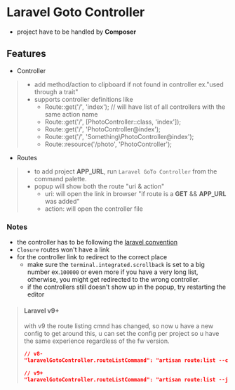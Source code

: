 # Laravel Goto Controller

- project have to be handled by **Composer**

## Features

- Controller

>- add method/action to clipboard if not found in controller ex."used through a trait"
>- supports controller definitions like
>     - Route::get('/', 'index'); // will have list of all controllers with the same action name
>     - Route::get('/', [PhotoController::class, 'index']);
>     - Route::get('/', 'PhotoController@index');
>     - Route::get('/', 'Something\PhotoController@index');
>     - Route::resource('/photo', 'PhotoController');

- Routes

>- to add project **APP_URL**, run `Laravel GoTo Controller` from the command palette.
>- popup will show both the route "uri & action"
>     - uri: will open the link in browser "if route is a **GET** && **APP_URL** was added"
>     - action: will open the controller file

### Notes

- the controller has to be following the [laravel convention](https://laravel.com/docs/master/controllers)
- `Closure` routes won't have a link
- for the controller link to redirect to the correct place
    - make sure the `terminal.integrated.scrollback` is set to a big number ex.`100000` or even more if you have a very long list, otherwise, you might get redirected to the wrong controller.
    - if the controllers still doesn't show up in the popup, try restarting the editor

> #### Laravel v9+
>
> with v9 the route listing cmnd has changed, so now u have a new config to get around this, u can set the config per project so u have the same experience regardless of the fw version.
>
>```json
>// v8-
>"laravelGotoController.routeListCommand": "artisan route:list --columns=uri,name,action,method --json",
>
>// v9+
>"laravelGotoController.routeListCommand": "artisan route:list --json",
>```

